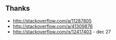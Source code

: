 
Thanks
-------------------------------------
- http://stackoverflow.com/a/11287805
- http://stackoverflow.com/a/41309876
- http://stackoverflow.com/q/12417403 - dec 27
